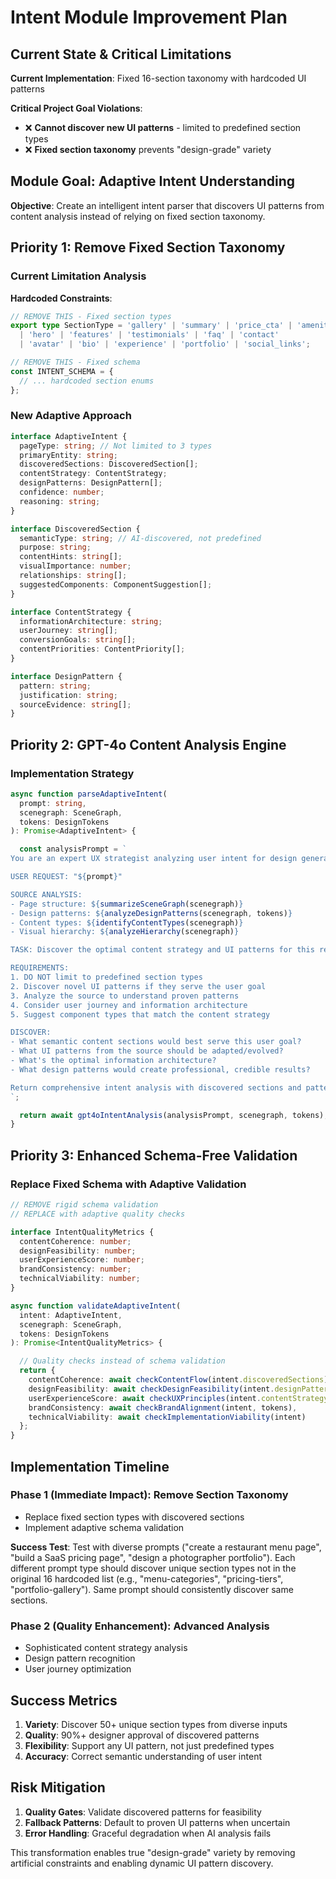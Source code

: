 # Intent Module Improvement Plan

## Current State & Critical Limitations

**Current Implementation**: Fixed 16-section taxonomy with hardcoded UI patterns

**Critical Project Goal Violations**:
- ❌ **Cannot discover new UI patterns** - limited to predefined section types
- ❌ **Fixed section taxonomy** prevents "design-grade" variety

## Module Goal: Adaptive Intent Understanding

**Objective**: Create an intelligent intent parser that discovers UI patterns from content analysis instead of relying on fixed section taxonomy.

## Priority 1: Remove Fixed Section Taxonomy

### Current Limitation Analysis

**Hardcoded Constraints**:
```typescript
// REMOVE THIS - Fixed section types
export type SectionType = 'gallery' | 'summary' | 'price_cta' | 'amenities' | 'reviews' | 'trust_signals'
  | 'hero' | 'features' | 'testimonials' | 'faq' | 'contact'
  | 'avatar' | 'bio' | 'experience' | 'portfolio' | 'social_links';

// REMOVE THIS - Fixed schema
const INTENT_SCHEMA = {
  // ... hardcoded section enums
};
```

### New Adaptive Approach

```typescript
interface AdaptiveIntent {
  pageType: string; // Not limited to 3 types
  primaryEntity: string;
  discoveredSections: DiscoveredSection[];
  contentStrategy: ContentStrategy;
  designPatterns: DesignPattern[];
  confidence: number;
  reasoning: string;
}

interface DiscoveredSection {
  semanticType: string; // AI-discovered, not predefined
  purpose: string;
  contentHints: string[];
  visualImportance: number;
  relationships: string[];
  suggestedComponents: ComponentSuggestion[];
}

interface ContentStrategy {
  informationArchitecture: string;
  userJourney: string[];
  conversionGoals: string[];
  contentPriorities: ContentPriority[];
}

interface DesignPattern {
  pattern: string;
  justification: string;
  sourceEvidence: string[];
}
```

## Priority 2: GPT-4o Content Analysis Engine

### Implementation Strategy

```typescript
async function parseAdaptiveIntent(
  prompt: string,
  scenegraph: SceneGraph,
  tokens: DesignTokens
): Promise<AdaptiveIntent> {

  const analysisPrompt = `
You are an expert UX strategist analyzing user intent for design generation.

USER REQUEST: "${prompt}"

SOURCE ANALYSIS:
- Page structure: ${summarizeSceneGraph(scenegraph)}
- Design patterns: ${analyzeDesignPatterns(scenegraph, tokens)}
- Content types: ${identifyContentTypes(scenegraph)}
- Visual hierarchy: ${analyzeHierarchy(scenegraph)}

TASK: Discover the optimal content strategy and UI patterns for this request.

REQUIREMENTS:
1. DO NOT limit to predefined section types
2. Discover novel UI patterns if they serve the user goal
3. Analyze the source to understand proven patterns
4. Consider user journey and information architecture
5. Suggest component types that match the content strategy

DISCOVER:
- What semantic content sections would best serve this user goal?
- What UI patterns from the source should be adapted/evolved?
- What's the optimal information architecture?
- What design patterns would create professional, credible results?

Return comprehensive intent analysis with discovered sections and patterns.
`;

  return await gpt4oIntentAnalysis(analysisPrompt, scenegraph, tokens);
}
```

## Priority 3: Enhanced Schema-Free Validation

### Replace Fixed Schema with Adaptive Validation

```typescript
// REMOVE rigid schema validation
// REPLACE with adaptive quality checks

interface IntentQualityMetrics {
  contentCoherence: number;
  designFeasibility: number;
  userExperienceScore: number;
  brandConsistency: number;
  technicalViability: number;
}

async function validateAdaptiveIntent(
  intent: AdaptiveIntent,
  scenegraph: SceneGraph,
  tokens: DesignTokens
): Promise<IntentQualityMetrics> {

  // Quality checks instead of schema validation
  return {
    contentCoherence: await checkContentFlow(intent.discoveredSections),
    designFeasibility: await checkDesignFeasibility(intent.designPatterns),
    userExperienceScore: await checkUXPrinciples(intent.contentStrategy),
    brandConsistency: await checkBrandAlignment(intent, tokens),
    technicalViability: await checkImplementationViability(intent)
  };
}
```

## Implementation Timeline

### Phase 1 (Immediate Impact): Remove Section Taxonomy
- Replace fixed section types with discovered sections
- Implement adaptive schema validation

**Success Test**: Test with diverse prompts ("create a restaurant menu page", "build a SaaS pricing page", "design a photographer portfolio"). Each different prompt type should discover unique section types not in the original 16 hardcoded list (e.g., "menu-categories", "pricing-tiers", "portfolio-gallery"). Same prompt should consistently discover same sections.

### Phase 2 (Quality Enhancement): Advanced Analysis
- Sophisticated content strategy analysis
- Design pattern recognition
- User journey optimization

## Success Metrics

1. **Variety**: Discover 50+ unique section types from diverse inputs
2. **Quality**: 90%+ designer approval of discovered patterns
3. **Flexibility**: Support any UI pattern, not just predefined types
4. **Accuracy**: Correct semantic understanding of user intent

## Risk Mitigation

1. **Quality Gates**: Validate discovered patterns for feasibility
2. **Fallback Patterns**: Default to proven UI patterns when uncertain
3. **Error Handling**: Graceful degradation when AI analysis fails

This transformation enables true "design-grade" variety by removing artificial constraints and enabling dynamic UI pattern discovery.